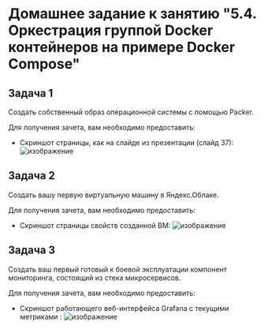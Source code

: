 # Домашнее задание к занятию "5.4. Оркестрация группой Docker контейнеров на примере Docker Compose"

## Задача 1

Создать собственный образ операционной системы с помощью Packer.

Для получения зачета, вам необходимо предоставить:
- Скриншот страницы, как на слайде из презентации (слайд 37):
![изображение](https://user-images.githubusercontent.com/91043924/194366732-52ca0533-1a7e-47ef-8d3a-c31362b8fb00.png)


## Задача 2

Создать вашу первую виртуальную машину в Яндекс.Облаке.

Для получения зачета, вам необходимо предоставить:
- Скриншот страницы свойств созданной ВМ:
![изображение](https://user-images.githubusercontent.com/91043924/194369640-165b4069-20f1-48ce-8f5c-0c04449949d4.png)


## Задача 3

Создать ваш первый готовый к боевой эксплуатации компонент мониторинга, состоящий из стека микросервисов.

Для получения зачета, вам необходимо предоставить:
- Скриншот работающего веб-интерфейса Grafana с текущими метриками :
![изображение](https://user-images.githubusercontent.com/91043924/194373551-4c408f5b-3be4-4743-a51a-0757e774a53a.png)



